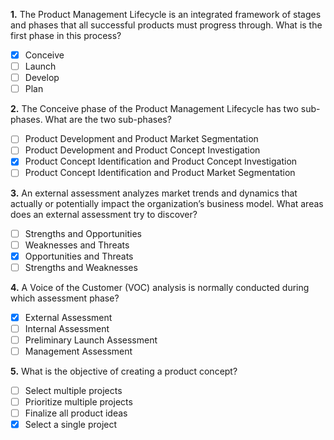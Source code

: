 **1.** The Product Management Lifecycle is an integrated framework of stages and phases that all successful products must progress through. What is the first phase in this process?
- [x] Conceive
- [ ] Launch
- [ ] Develop
- [ ] Plan

**2.** The Conceive phase of the Product Management Lifecycle has two sub-phases. What are the two sub-phases?
- [ ] Product Development and Product Market Segmentation
- [ ] Product Development and Product Concept Investigation
- [x] Product Concept Identification and Product Concept Investigation
- [ ] Product Concept Identification and Product Market Segmentation

**3.** An external assessment analyzes market trends and dynamics that actually or potentially impact the organization’s business model. What areas does an external assessment try to discover?
- [ ] Strengths and Opportunities
- [ ] Weaknesses and Threats
- [x] Opportunities and Threats
- [ ] Strengths and Weaknesses

**4.** A Voice of the Customer (VOC) analysis is normally conducted during which assessment phase?
- [x] External Assessment
- [ ] Internal Assessment
- [ ] Preliminary Launch Assessment
- [ ] Management Assessment

**5.** What is the objective of creating a product concept?
- [ ] Select multiple projects
- [ ] Prioritize multiple projects
- [ ] Finalize all product ideas
- [x] Select a single project